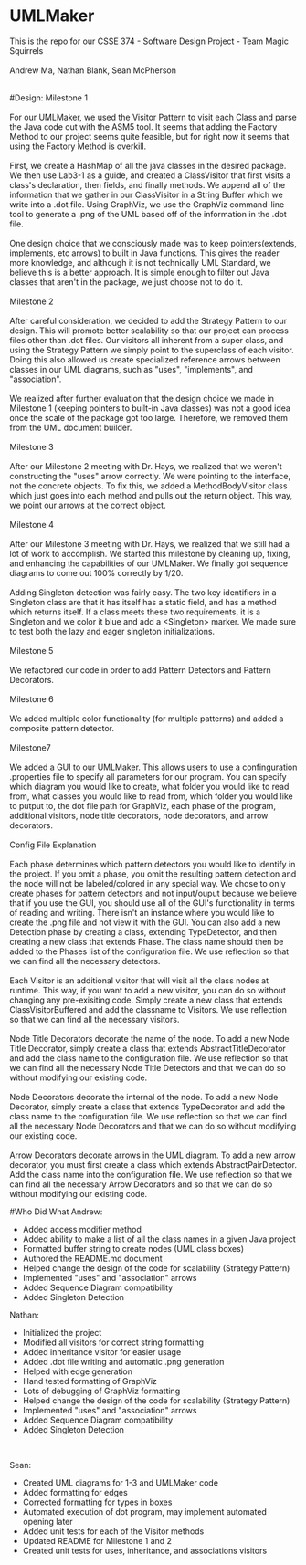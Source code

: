 # UMLMaker

This is the repo for our CSSE 374 - Software Design Project - Team Magic Squirrels
<br /><br />
Andrew Ma, Nathan Blank, Sean McPherson
<br /><br />

#Design:
Milestone 1 
<br /><br />
For our UMLMaker, we used the Visitor Pattern to visit each Class and parse the Java code out with the ASM5 tool. It seems that adding the Factory Method to our project seems quite feasible, but for right now it seems that using the Factory Method is overkill.
<br /><br />
First, we create a HashMap of all the java classes in the desired package. We then use Lab3-1 as a guide, and created a ClassVisitor that first visits a class's declaration, then fields, and finally methods. We append all of the information that we gather in our ClassVisitor in a String Buffer which we write into a .dot file. Using GraphViz, we use the GraphViz command-line tool to generate a .png of the UML based off of the information in the .dot file.
<br /><br />
One design choice that we consciously made was to keep pointers(extends, implements, etc arrows) to built in Java functions. This gives the reader more knowledge, and although it is not technically UML Standard, we believe this is a better approach. It is simple enough to filter out Java classes that aren't in the package, we just choose not to do it.
<br /><br />
Milestone 2
<br /><br />
After careful consideration, we decided to add the Strategy Pattern to our design. This will promote better scalability so that our project can process files other than .dot files. Our visitors all inherent from a super class, and using the Strategy Pattern we simply point to the superclass of each visitor. Doing this also allowed us create specialized reference arrows between classes in our UML diagrams, such as "uses", "implements", and "association". 
<br /><br />
We realized after further evaluation that the design choice we made in Milestone 1 (keeping pointers to built-in Java classes) was not a good idea once the scale of the package got too large. Therefore, we removed them from the UML document builder.
<br /><br />
Milestone 3
<br /><br />
After our Milestone 2 meeting with Dr. Hays, we realized that we weren't constructing the "uses" arrow correctly. We were pointing to the interface, not the concrete objects. To fix this, we added a MethodBodyVisitor class which just goes into each method and pulls out the return object. This way, we point our arrows at the correct object.
<br /><br />
Milestone 4
<br /><br />
After our Milestone 3 meeting with Dr. Hays, we realized that we still had a lot of work to accomplish. We started this milestone by cleaning up, fixing, and enhancing the capabilities of our UMLMaker. We finally got sequence diagrams to come out 100% correctly by 1/20.
<br /><br />
Adding Singleton detection was fairly easy. The two key identifiers in a Singleton class are that it has itself has a static field, and has a method which returns itself. If a class meets these two requirements, it is a Singleton and we color it blue and add a \<Singleton\> marker. We made sure to test both the lazy and eager singleton initializations.
<br /><br />
Milestone 5
<br /><br />
We refactored our code in order to add Pattern Detectors and Pattern Decorators.
<br /><br />
Milestone 6
<br /><br />
We added multiple color functionality (for multiple patterns) and added a composite pattern detector.
<br/><br/>
Milestone7
<br/><br/>
We added a GUI to our UMLMaker. This allows users to use a confinguration .properties file to specify all parameters for our program. You can specify which diagram you would like to create, what folder you would like to read from, what classes you would like to read from, which folder you would like to putput to, the dot file path for GraphViz, each phase of the program, additional visitors, node title decorators, node decorators, and arrow decorators.
<br/><br/>
Config File Explanation
<br/><br/>
Each phase determines which pattern detectors you would like to identify in the project. If you omit a phase, you omit the resulting pattern detection and the node will not be labeled/colored in any special way. We chose to only create phases for pattern detectors and not input/ouput because we believe that if you use the GUI, you should use all of the GUI's functionality in terms of reading and writing. There isn't an instance where you would like to create the .png file and not view it with the GUI. You can also add a new Detection phase by creating a class, extending TypeDetector, and then creating a new class that extends Phase. The class name should then be added to the Phases list of the configuration file. We use reflection so that we can find all the necessary detectors.
<br /><br />
Each Visitor is an additional visitor that will visit all the class nodes at runtime. This way, if you want to add a new visitor, you can do so without changing any pre-exisiting code. Simply create a new class that extends ClassVisitorBuffered and add the classname to Visitors. We use reflection so that we can find all the necessary visitors.
<br/><br/>
Node Title Decorators decorate the name of the node. To add a new Node Title Decorator, simply create a class that extends AbstractTitleDecorator and add the class name to the configuration file. We use reflection so that we can find all the necessary Node Title Detectors and that we can do so without modifying our existing code.
<br/><br/>
Node Decorators decorate the internal of the node. To add a new Node Decorator, simply create a class that extends TypeDecorator and add the class name to the configuration file. We use reflection so that we can find all the necessary Node Decorators and that we can do so without modifying our existing code. 
<br/><br/>
Arrow Decorators decorate arrows in the UML diagram. To add a new arrow decorator, you must first create a class which extends AbstractPairDetector. Add the class name into the configuration file. We use reflection so that we can find all the necessary Arrow Decorators and so that we can do so without modifying our existing code.

#Who Did What
Andrew:
- Added access modifier method
- Added ability to make a list of all the class names in a given Java project
- Formatted buffer string to create nodes (UML class boxes)
- Authored the README.md document
- Helped change the design of the code for scalability (Strategy Pattern)
- Implemented "uses" and "association" arrows
- Added Sequence Diagram compatibility
- Added Singleton Detection

Nathan:
- Initialized the project
- Modified all visitors for correct string formatting
- Added inheritance visitor for easier usage
- Added .dot file writing and automatic .png generation
- Helped with edge generation
- Hand tested formatting of GraphViz
- Lots of debugging of GraphViz formatting
- Helped change the design of the code for scalability (Strategy Pattern)
- Implemented "uses" and "association" arrows
- Added Sequence Diagram compatibility
- Added Singleton Detection
<br />

Sean:
- Created UML diagrams for 1-3 and UMLMaker code
- Added formatting for edges
- Corrected formatting for types in boxes
- Automated execution of dot program, may implement automated opening later
- Added unit tests for each of the Visitor methods
- Updated README for Milestone 1 and 2
- Created unit tests for uses, inheritance, and associations visitors

